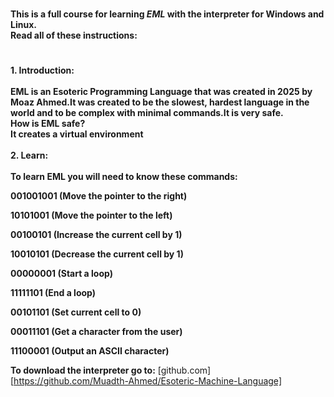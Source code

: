 #

**This is a full course for learning _EML_ with the interpreter for Windows and Linux.**<br>
**Read all of these instructions:** <br>

#

**1. Introduction:**<br><br>
**EML is an Esoteric Programming Language that was created in 2025 by Moaz Ahmed.It was created to be the slowest, hardest language in the world and to be complex with minimal commands.It is very safe.**<br>
**How is EML safe?**<br>
**It creates a virtual environment**<br><br>
**2. Learn:** <br><br>
**To learn EML you will need to know these commands:**

**001001001 (Move the pointer to the right)**

**10101001 (Move the pointer to the left)**

**00100101 (Increase the current cell by 1)**

**10010101 (Decrease the current cell by 1)**

**00000001 (Start a loop)**

**11111101 (End a loop)**

**00101101 (Set current cell to 0)**

**00011101 (Get a character from the user)**

**11100001 (Output an ASCII character)**

**To download the interpreter go to:**
[github.com][https://github.com/Muadth-Ahmed/Esoteric-Machine-Language]
